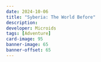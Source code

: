 ```yaml
---
date: 2024-10-06
title: "Syberia: The World Before"
description:
developer: Microids
tags: [Adventure]
card-image: 95
banner-image: 65
banner-offset: 65
---
```

